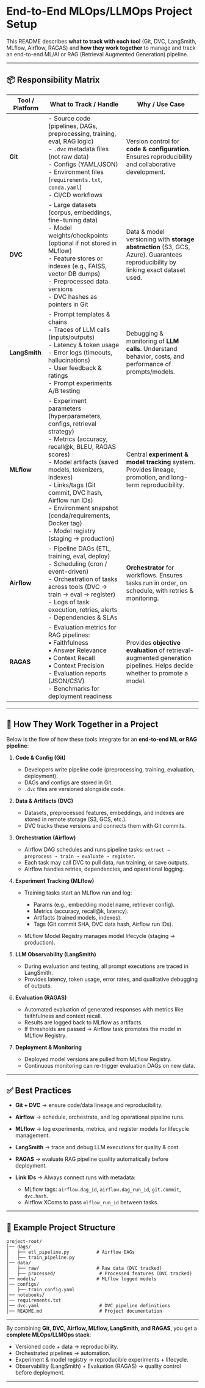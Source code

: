 # End-to-End MLOps/LLMOps Project Setup

This README describes **what to track with each tool** (Git, DVC, LangSmith, MLflow, Airflow, RAGAS) and **how they work together** to manage and track an end-to-end ML/AI or RAG (Retrieval Augmented Generation) pipeline.

---

## 📦 Responsibility Matrix

| **Tool / Platform** | **What to Track / Handle**                                                                                                                                                                                                                                                                                                                           | **Why / Use Case**                                                                                                               |
| ------------------- | ---------------------------------------------------------------------------------------------------------------------------------------------------------------------------------------------------------------------------------------------------------------------------------------------------------------------------------------------------- | -------------------------------------------------------------------------------------------------------------------------------- |
| **Git**             | - Source code (pipelines, DAGs, preprocessing, training, eval, RAG logic)<br>- `.dvc` metadata files (not raw data)<br>- Configs (YAML/JSON)<br>- Environment files (`requirements.txt`, `conda.yaml`)<br>- CI/CD workflows                                                                                                                          | Version control for **code & configuration**. Ensures reproducibility and collaborative development.                             |
| **DVC**             | - Large datasets (corpus, embeddings, fine-tuning data)<br>- Model weights/checkpoints (optional if not stored in MLflow)<br>- Feature stores or indexes (e.g., FAISS, vector DB dumps)<br>- Preprocessed data versions<br>- DVC hashes as pointers in Git                                                                                           | Data & model versioning with **storage abstraction** (S3, GCS, Azure). Guarantees reproducibility by linking exact dataset used. |
| **LangSmith**       | - Prompt templates & chains<br>- Traces of LLM calls (inputs/outputs)<br>- Latency & token usage<br>- Error logs (timeouts, hallucinations)<br>- User feedback & ratings<br>- Prompt experiments A/B testing                                                                                                                                         | Debugging & monitoring of **LLM calls**. Understand behavior, costs, and performance of prompts/models.                          |
| **MLflow**          | - Experiment parameters (hyperparameters, configs, retrieval strategy)<br>- Metrics (accuracy, recall\@k, BLEU, RAGAS scores)<br>- Model artifacts (saved models, tokenizers, indexes)<br>- Links/tags (Git commit, DVC hash, Airflow run IDs)<br>- Environment snapshot (conda/requirements, Docker tag)<br>- Model registry (staging → production) | Central **experiment & model tracking** system. Provides lineage, promotion, and long-term reproducibility.                      |
| **Airflow**         | - Pipeline DAGs (ETL, training, eval, deploy)<br>- Scheduling (cron / event-driven)<br>- Orchestration of tasks across tools (DVC → train → eval → register)<br>- Logs of task execution, retries, alerts<br>- Dependencies & SLAs                                                                                                                   | **Orchestrator** for workflows. Ensures tasks run in order, on schedule, with retries & monitoring.                              |
| **RAGAS**           | - Evaluation metrics for RAG pipelines:<br> • Faithfulness<br> • Answer Relevance<br> • Context Recall<br> • Context Precision<br>- Evaluation reports (JSON/CSV)<br>- Benchmarks for deployment readiness                                                                                                                                           | Provides **objective evaluation** of retrieval-augmented generation pipelines. Helps decide whether to promote a model.          |

---

## 🔄 How They Work Together in a Project

Below is the flow of how these tools integrate for an **end-to-end ML or RAG pipeline**:

1. **Code & Config (Git)**

   - Developers write pipeline code (preprocessing, training, evaluation, deployment).
   - DAGs and configs are stored in Git.
   - `.dvc` files are versioned alongside code.

2. **Data & Artifacts (DVC)**

   - Datasets, preprocessed features, embeddings, and indexes are stored in remote storage (S3, GCS, etc.).
   - DVC tracks these versions and connects them with Git commits.

3. **Orchestration (Airflow)**

   - Airflow DAG schedules and runs pipeline tasks: `extract → preprocess → train → evaluate → register`.
   - Each task may call DVC to pull data, run training, or save outputs.
   - Airflow handles retries, dependencies, and operational logging.

4. **Experiment Tracking (MLflow)**

   - Training tasks start an MLflow run and log:

     - Params (e.g., embedding model name, retriever config).
     - Metrics (accuracy, recall\@k, latency).
     - Artifacts (trained models, indexes).
     - Tags (Git commit SHA, DVC data hash, Airflow run IDs).

   - MLflow Model Registry manages model lifecycle (staging → production).

5. **LLM Observability (LangSmith)**

   - During evaluation and testing, all prompt executions are traced in LangSmith.
   - Provides latency, token usage, error rates, and qualitative debugging of outputs.

6. **Evaluation (RAGAS)**

   - Automated evaluation of generated responses with metrics like faithfulness and context recall.
   - Results are logged back to MLflow as artifacts.
   - If thresholds are passed → Airflow task promotes the model in MLflow Registry.

7. **Deployment & Monitoring**

   - Deployed model versions are pulled from MLflow Registry.
   - Continuous monitoring can re-trigger evaluation DAGs on new data.

---

## ✅ Best Practices

- **Git + DVC** → ensure code/data lineage and reproducibility.
- **Airflow** → schedule, orchestrate, and log operational pipeline runs.
- **MLflow** → log experiments, metrics, and register models for lifecycle management.
- **LangSmith** → trace and debug LLM executions for quality & cost.
- **RAGAS** → evaluate RAG pipeline quality automatically before deployment.
- **Link IDs** → Always connect runs with metadata:

  - MLflow tags: `airflow.dag_id`, `airflow.dag_run_id`, `git.commit`, `dvc.hash`.
  - Airflow XComs to pass `mlflow_run_id` between tasks.

---

## 📂 Example Project Structure

```
project-root/
│── dags/
│   ├── etl_pipeline.py          # Airflow DAGs
│   ├── train_pipeline.py
│── data/
│   ├── raw/                     # Raw data (DVC tracked)
│   ├── processed/                # Processed features (DVC tracked)
│── models/                      # MLflow logged models
│── configs/
│   ├── train_config.yaml
│── notebooks/
│── requirements.txt
│── dvc.yaml                      # DVC pipeline definitions
│── README.md                     # Project documentation
```

---

By combining **Git, DVC, Airflow, MLflow, LangSmith, and RAGAS**, you get a **complete MLOps/LLMOps stack**:

- Versioned code + data → reproducibility.
- Orchestrated pipelines → automation.
- Experiment & model registry → reproducible experiments + lifecycle.
- Observability (LangSmith) + Evaluation (RAGAS) → quality control before deployment.

---

